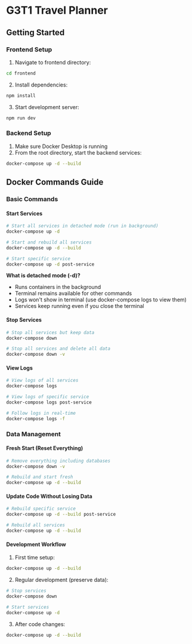# G3T1 Travel Planner

## Getting Started

### Frontend Setup
1. Navigate to frontend directory:
```bash
cd frontend
```

2. Install dependencies:
```bash
npm install
```

3. Start development server:
```bash
npm run dev
```

### Backend Setup
1. Make sure Docker Desktop is running
2. From the root directory, start the backend services:
```bash
docker-compose up -d --build
```

## Docker Commands Guide

### Basic Commands

#### Start Services
```bash
# Start all services in detached mode (run in background)
docker-compose up -d

# Start and rebuild all services
docker-compose up -d --build

# Start specific service
docker-compose up -d post-service
```

**What is detached mode (-d)?**
- Runs containers in the background
- Terminal remains available for other commands
- Logs won't show in terminal (use docker-compose logs to view them)
- Services keep running even if you close the terminal

#### Stop Services
```bash
# Stop all services but keep data
docker-compose down

# Stop all services and delete all data
docker-compose down -v
```

#### View Logs
```bash
# View logs of all services
docker-compose logs

# View logs of specific service
docker-compose logs post-service

# Follow logs in real-time
docker-compose logs -f
```

### Data Management

#### Fresh Start (Reset Everything)
```bash
# Remove everything including databases
docker-compose down -v

# Rebuild and start fresh
docker-compose up -d --build
```

#### Update Code Without Losing Data
```bash
# Rebuild specific service
docker-compose up -d --build post-service

# Rebuild all services
docker-compose up -d --build
```

#### Development Workflow
1. First time setup:
```bash
docker-compose up -d --build
```

2. Regular development (preserve data):
```bash
# Stop services
docker-compose down

# Start services
docker-compose up -d
```

3. After code changes:
```bash
docker-compose up -d --build
```

